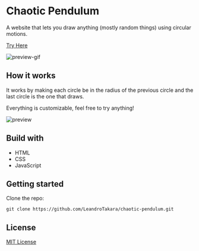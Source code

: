 # Chaotic Pendulum

A website that lets you draw anything (mostly random things) using circular motions.

[Try Here](https://leandrotakara.github.io/chaotic-pendulum/)

![preview-gif](https://github.com/devswordfish/chaotic-pendulum/assets/62572529/4887fee8-5d53-4297-981b-a845c4078fdc)

## How it works

It works by making each circle be in the radius of the previous circle and the last circle is the one that draws.

Everything is customizable, feel free to try anything!

![preview](https://github.com/devswordfish/chaotic-pendulum/assets/62572529/8694e34b-249e-4c78-8989-2937d4f226c4)

## Build with

- HTML
- CSS
- JavaScript

## Getting started

Clone the repo:
```
git clone https://github.com/LeandroTakara/chaotic-pendulum.git
```

## License

[MIT License](LICENSE)
